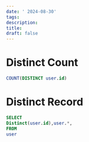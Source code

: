 ```yaml
---
date: ' 2024-08-30'
tags: 
description: 
title: 
draft: false
---
```

# Distinct Count
```sql
COUNT(DISTINCT user.id)
```
# Distinct Record
```sql
SELECT  
Distinct(user.id),user.*,  
FROM  
user
```